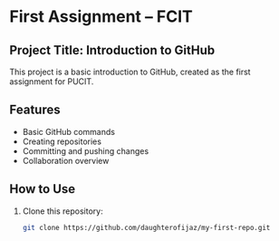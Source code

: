 # First Assignment – FCIT

## Project Title: Introduction to GitHub

This project is a basic introduction to GitHub, created as the first assignment for PUCIT.

## Features

- Basic GitHub commands
- Creating repositories
- Committing and pushing changes
- Collaboration overview

## How to Use

1. Clone this repository:
   ```bash
   git clone https://github.com/daughterofijaz/my-first-repo.git